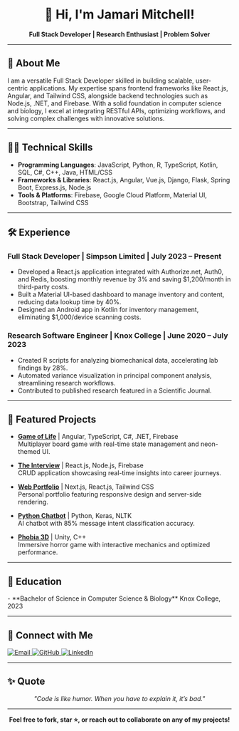 <h1 align="center">👋 Hi, I'm Jamari Mitchell!</h1>
<p align="center"><b>Full Stack Developer | Research Enthusiast | Problem Solver</b></p>

---

<h2>🚀 About Me</h2>
<p>
I am a versatile Full Stack Developer skilled in building scalable, user-centric applications. My expertise spans frontend frameworks like React.js, Angular, and Tailwind CSS, alongside backend technologies such as Node.js, .NET, and Firebase. With a solid foundation in computer science and biology, I excel at integrating RESTful APIs, optimizing workflows, and solving complex challenges with innovative solutions. 
</p>

---

<h2>👨‍💻 Technical Skills</h2>

- **Programming Languages**: JavaScript, Python, R, TypeScript, Kotlin, SQL, C#, C++, Java, HTML/CSS
- **Frameworks & Libraries**: React.js, Angular, Vue.js, Django, Flask, Spring Boot, Express.js, Node.js
- **Tools & Platforms**: Firebase, Google Cloud Platform, Material UI, Bootstrap, Tailwind CSS

---

<h2>🛠️ Experience</h2>

### Full Stack Developer | Simpson Limited | July 2023 – Present
- Developed a React.js application integrated with Authorize.net, Auth0, and Redis, boosting monthly revenue by 3% and saving $1,200/month in third-party costs.
- Built a Material UI-based dashboard to manage inventory and content, reducing data lookup time by 40%.
- Designed an Android app in Kotlin for inventory management, eliminating $1,000/device scanning costs.

### Research Software Engineer | Knox College | June 2020 – July 2023
- Created R scripts for analyzing biomechanical data, accelerating lab findings by 28%.
- Automated variance visualization in principal component analysis, streamlining research workflows.
- Contributed to published research featured in a Scientific Journal.

---

<h2>📂 Featured Projects</h2>

- **[Game of Life](https://gameoflife-eosin.vercel.app/)** | Angular, TypeScript, C#, .NET, Firebase  
  Multiplayer board game with real-time state management and neon-themed UI.

- **[The Interview](https://theinterview.info/)** | React.js, Node.js, Firebase  
  CRUD application showcasing real-time insights into career journeys.

- **[Web Portfolio](https://web-portfolio-delta-black.vercel.app/)** | Next.js, React.js, Tailwind CSS  
  Personal portfolio featuring responsive design and server-side rendering.

- **[Python Chatbot](https://github.com/yaboijams/Chat-Bot)** | Python, Keras, NLTK  
  AI chatbot with 85% message intent classification accuracy.

- **[Phobia 3D](https://github.com/yaboijams)** | Unity, C++  
  Immersive horror game with interactive mechanics and optimized performance.

---

<h2>📖 Education</h2>
- **Bachelor of Science in Computer Science & Biology**  
  Knox College, 2023  

---

<h2>🤝 Connect with Me</h2>

<p>
  <a href="mailto:jkmsoftwaredev@gmail.com">
    <img src="https://img.shields.io/badge/Email-jkmsoftwaredev@gmail.com-red?style=for-the-badge&logo=gmail&logoColor=white" alt="Email" />
  </a>
  <a href="https://github.com/yaboijams">
    <img src="https://img.shields.io/badge/GitHub-yaboijams-black?style=for-the-badge&logo=github" alt="GitHub" />
  </a>
  <a href="https://www.linkedin.com/in/jamari-mitchell-5217bb23a/">
    <img src="https://img.shields.io/badge/LinkedIn-Jamari%20Mitchell-blue?style=for-the-badge&logo=linkedin" alt="LinkedIn" />
  </a>
</p>

---

<h2>✨ Quote</h2>
<p align="center"><i>"Code is like humor. When you have to explain it, it’s bad."</i></p>

---

<p align="center">
  <b>Feel free to fork, star ⭐, or reach out to collaborate on any of my projects!</b>
</p>
